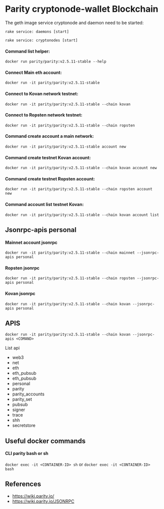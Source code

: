 # Parity cryptonode-wallet Blockchain

The geth image service cryptonode and daemon need to be started:

```rake service: daemons [start]```

```rake service: cryptonodes [start]```

#### Command list helper:

```docker run parity/parity:v2.5.11-stable --help```

#### Connect Main eth account:

```docker run -it parity/parity:v2.5.11-stable```

#### Connect to Kovan network testnet:

```docker run -it parity/parity:v2.5.11-stable --chain kovan```

#### Connect to Ropsten network testnet:

```docker run -it parity/parity:v2.5.11-stable --chain ropsten```

#### Command create account a main network:

```docker run -it parity/parity:v2.5.11-stable account new```

#### Command create testnet Kovan account:

```docker run -it parity/parity:v2.5.11-stable --chain kovan account new```

#### Command create testnet Ropsten account:

```docker run -it parity/parity:v2.5.11-stable --chain ropsten account new```

#### Command account list testnet Kovan:

```docker run -it parity/parity:v2.5.11-stable --chain kovan account list```

## Jsonrpc-apis personal


#### Mainnet account jsonrpc

```docker run -it parity/parity:v2.5.11-stable --chain mainnet --jsonrpc-apis personal```

#### Ropsten jsonrpc

```docker run -it parity/parity:v2.5.11-stable --chain ropsten --jsonrpc-apis personal```

#### Kovan jsonrpc

```docker run -it parity/parity:v2.5.11-stable --chain kovan --jsonrpc-apis personal```

## APIS 

```docker run -it parity/parity:v2.5.11-stable --chain kovan --jsonrpc-apis <COMAND>```

List api <COMAND>
  
* web3
* net
* eth
* eth_pubsub
* eth_pubsub
* personal
* parity
* parity_accounts
* parity_set
* pubsub
* signer
* trace
* shh
* secretstore

## Useful docker commands

#### CLI parity bash or sh

```docker exec -it <CONTAINER-ID> sh``` or ```docker exec -it <CONTAINER-ID> bash```


## References

* https://wiki.parity.io/
* https://wiki.parity.io/JSONRPC






